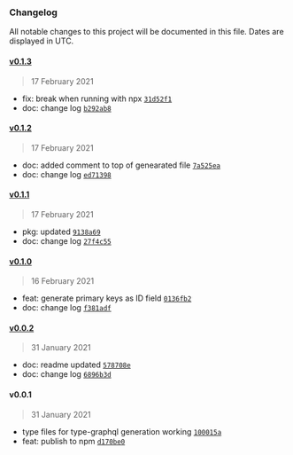 ### Changelog

All notable changes to this project will be documented in this file. Dates are displayed in UTC.

#### [v0.1.3](https://github.com/saostad/sql-type-graphql/compare/v0.1.2...v0.1.3)

> 17 February 2021

- fix: break when running with npx [`31d52f1`](https://github.com/saostad/sql-type-graphql/commit/31d52f1b08c8e18abfbbcec70100dafbd821dbda)
- doc: change log [`b292ab8`](https://github.com/saostad/sql-type-graphql/commit/b292ab8a8a973263d0f93d7c7a2444713e840788)

#### [v0.1.2](https://github.com/saostad/sql-type-graphql/compare/v0.1.1...v0.1.2)

> 17 February 2021

- doc: added comment to top of genearated file [`7a525ea`](https://github.com/saostad/sql-type-graphql/commit/7a525ea6535078b14e47d38c1c7c9bff6cd6fd93)
- doc: change log [`ed71398`](https://github.com/saostad/sql-type-graphql/commit/ed713987f468bfd62c2a573f2b1c274a649af5b9)

#### [v0.1.1](https://github.com/saostad/sql-type-graphql/compare/v0.1.0...v0.1.1)

> 17 February 2021

- pkg: updated [`9138a69`](https://github.com/saostad/sql-type-graphql/commit/9138a69bfc5a7e057de09dd3f18d6ebd8fd497e0)
- doc: change log [`27f4c55`](https://github.com/saostad/sql-type-graphql/commit/27f4c5529024a723503055a1a81c0392642244be)

#### [v0.1.0](https://github.com/saostad/sql-type-graphql/compare/v0.0.2...v0.1.0)

> 16 February 2021

- feat: generate primary keys as ID field [`0136fb2`](https://github.com/saostad/sql-type-graphql/commit/0136fb259595001b9220538d25788ceb10ac0f28)
- doc: change log [`f381adf`](https://github.com/saostad/sql-type-graphql/commit/f381adfda07f867dd8e16ca6c29804f3383190a4)

#### [v0.0.2](https://github.com/saostad/sql-type-graphql/compare/v0.0.1...v0.0.2)

> 31 January 2021

- doc: readme updated [`578708e`](https://github.com/saostad/sql-type-graphql/commit/578708e3b5c6c54aedf7db0fd3466341c2a11a20)
- doc: change log [`6896b3d`](https://github.com/saostad/sql-type-graphql/commit/6896b3d338e984940fba83e5e960cb46996ee73e)

#### v0.0.1

> 31 January 2021

- type files for type-graphql generation working [`100015a`](https://github.com/saostad/sql-type-graphql/commit/100015a9477f9b428b9d0e3637297c8fd6800e06)
- feat: publish to npm [`d170be0`](https://github.com/saostad/sql-type-graphql/commit/d170be08aaf6b8255086b8a400bc465e6fe76c5d)
